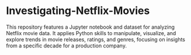 # Investigating-Netflix-Movies
This repository features a Jupyter notebook and dataset for analyzing Netflix movie data. It applies Python skills to manipulate, visualize, and explore trends in movie releases, ratings, and genres, focusing on insights from a specific decade for a production company.
